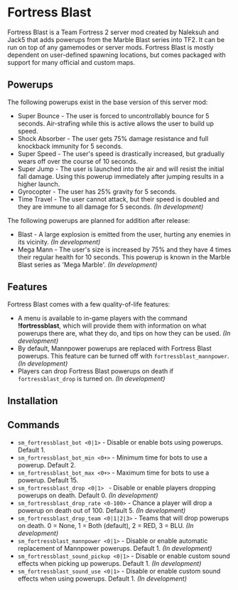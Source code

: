 Fortress Blast
==============

Fortress Blast is a Team Fortress 2 server mod created by Naleksuh and Jack5 that adds powerups from the Marble Blast series into TF2. It can be run on top of any gamemodes or server mods. Fortress Blast is mostly dependent on user-defined spawning locations, but comes packaged with support for many official and custom maps.

Powerups
--------

The following powerups exist in the base version of this server mod:

- Super Bounce - The user is forced to uncontrollably bounce for 5 seconds. Air-strafing while this is active allows the user to build up speed.
- Shock Absorber - The user gets 75% damage resistance and full knockback immunity for 5 seconds.
- Super Speed - The user's speed is drastically increased, but gradually wears off over the course of 10 seconds.
- Super Jump - The user is launched into the air and will resist the initial fall damage. Using this powerup immediately after jumping results in a higher launch.
- Gyrocopter - The user has 25% gravity for 5 seconds.
- Time Travel - The user cannot attack, but their speed is doubled and they are immune to all damage for 5 seconds. *(In development)*

The following powerups are planned for addition after release:

- Blast - A large explosion is emitted from the user, hurting any enemies in its vicinity. *(In development)*
- Mega Mann - The user's size is increased by 75% and they have 4 times their regular health for 10 seconds. This powerup is known in the Marble Blast series as 'Mega Marble'. *(In development)*

Features
--------

Fortress Blast comes with a few quality-of-life features:

- A menu is available to in-game players with the command **!fortressblast**, which will provide them with information on what powerups there are, what they do, and tips on how they can be used. *(In development)*
- By default, Mannpower powerups are replaced with Fortress Blast powerups. This feature can be turned off with `fortressblast_mannpower`. *(In development)*
- Players can drop Fortress Blast powerups on death if `fortressblast_drop` is turned on. *(In development)*

Installation
------------

<installation guide required here>

Commands
--------

- `sm_fortressblast_bot <0|1>` - Disable or enable bots using powerups. Default 1.
- `sm_fortressblast_bot_min <0+>` - Minimum time for bots to use a powerup. Default 2.
- `sm_fortressblast_bot_max <0+>` - Maximum time for bots to use a powerup. Default 15.
- `sm_fortressblast_drop <0|1> ` - Disable or enable players dropping powerups on death. Default 0. *(In development)*
- `sm_fortressblast_drop_rate <0-100>` - Chance a player will drop a powerup on death out of 100. Default 5. *(In development)*
- `sm_fortressblast_drop_team <0|1|2|3>` - Teams that will drop powerups on death. 0 = None, 1 = Both (default), 2 = RED, 3 = BLU. *(In development)*
- `sm_fortressblast_mannpower <0|1>` - Disable or enable automatic replacement of Mannpower powerups. Default 1. *(In development)*
- `sm_fortressblast_sound_pickup <0|1>` - Disable or enable custom sound effects when picking up powerups. Default 1. *(In development)*
- `sm_fortressblast_sound_use <0|1>` - Disable or enable custom sound effects when using powerups. Default 1. *(In development)*
